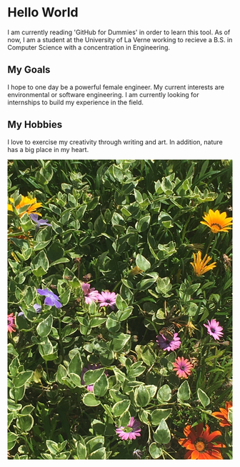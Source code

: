 # Hello World
I am currently reading 'GitHub for Dummies' in order to learn this tool. As of now, I am a student at the University of La Verne working to recieve a B.S. in Computer Science with a concentration in Engineering. 

## My Goals
I hope to one day be a powerful female engineer. My current interests are environmental or software engineering. I am currently looking for internships to build my experience in the field.

## My Hobbies
I love to exercise my creativity through writing and art. In addition, nature has a big place in my heart. 

![headshot](BLI1.JPG)
